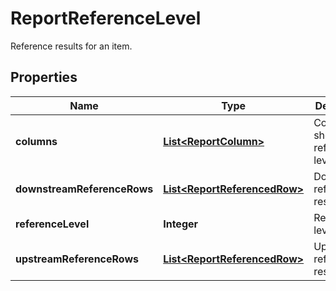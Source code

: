 

# ReportReferenceLevel

Reference results for an item.

## Properties

| Name | Type | Description | Notes |
|------------ | ------------- | ------------- | -------------|
|**columns** | [**List&lt;ReportColumn&gt;**](ReportColumn.md) | Columns to show on this reference level. |  [optional] |
|**downstreamReferenceRows** | [**List&lt;ReportReferencedRow&gt;**](ReportReferencedRow.md) | Downstream reference results. |  [optional] |
|**referenceLevel** | **Integer** | Reference level. |  [optional] |
|**upstreamReferenceRows** | [**List&lt;ReportReferencedRow&gt;**](ReportReferencedRow.md) | Upstream reference results. |  [optional] |



